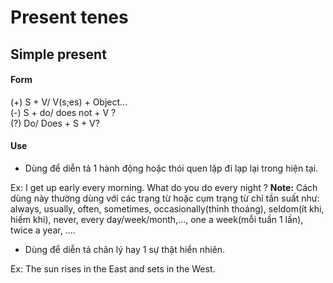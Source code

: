 # Present tenes 

## Simple present 

#### Form 

(+)  S + V/ V(s;es) + Object...  
(-)  S + do/ does not + V ?  
(?)  Do/ Does + S + V?  

#### Use 

- Dùng để diễn tả 1 hành động hoặc thói quen lặp đi lạp lại trong hiện tại.  

Ex: I get up early every morning. 
    What do you do every night ? 
**Note:** Cách dùng này thường dùng với các trạng từ hoặc cụm trạng từ chỉ tần suất như: always, usually, often, sometimes, occasionally(thỉnh thoảng), seldom(ít khi, hiếm khi), never, every day/week/month,..., one a week(mỗi tuần 1 lần), twice a year, .... 


- Dùng để diễn tả chân lý hay 1 sự thật hiển nhiên. 

Ex: The sun rises in the East and sets in the West.
